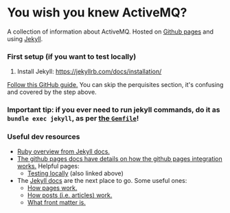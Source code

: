 # You wish you knew ActiveMQ?

A collection of information about ActiveMQ. Hosted on [Github pages](https://docs.github.com/en/pages) and using [Jekyll](https://jekyllrb.com/).

### First setup (if you want to test locally)

1. Install Jekyll: https://jekyllrb.com/docs/installation/

[Follow this GitHub guide.](https://docs.github.com/en/pages/setting-up-a-github-pages-site-with-jekyll/testing-your-github-pages-site-locally-with-jekyll#building-your-site-locally) You can skip the perquisites section, it's confusing and covered by the step above.

### Important tip: if you ever need to run jekyll commands, do it as `bundle exec jekyll`, as per [the `Gemfile`](./Gemfile)!

### Useful dev resources

- [Ruby overview from Jekyll docs.](https://jekyllrb.com/docs/ruby-101/)
- [The github pages docs have details on how the github pages integration works.](https://docs.github.com/en/pages/setting-up-a-github-pages-site-with-jekyll/about-github-pages-and-jekyll) Helpful pages:
  - [Testing locally](https://docs.github.com/en/pages/setting-up-a-github-pages-site-with-jekyll/testing-your-github-pages-site-locally-with-jekyll) (also linked above)
- The [Jekyll docs](https://jekyllrb.com/docs/) are the next place to go. Some useful ones:
  - [How pages work.](https://jekyllrb.com/docs/pages/)
  - [How posts (i.e. articles) work.](https://jekyllrb.com/docs/posts/)
  - [What front matter is.](https://jekyllrb.com/docs/front-matter/)